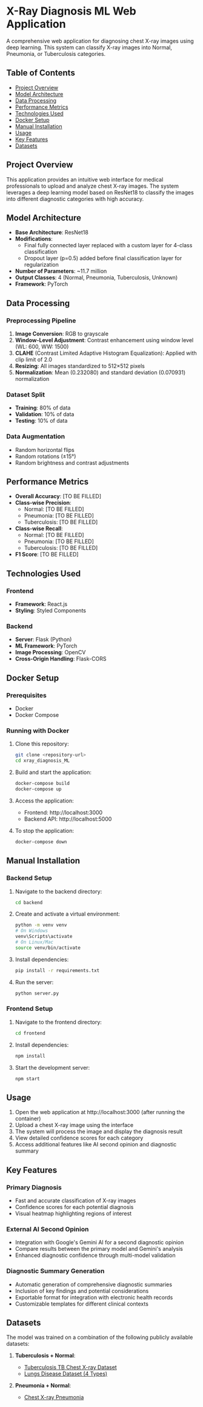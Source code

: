 # X-Ray Diagnosis ML Web Application

A comprehensive web application for diagnosing chest X-ray images using deep learning. This system can classify X-ray images into Normal, Pneumonia, or Tuberculosis categories.

## Table of Contents
- [Project Overview](#project-overview)
- [Model Architecture](#model-architecture)
- [Data Processing](#data-processing)
- [Performance Metrics](#performance-metrics)
- [Technologies Used](#technologies-used)
- [Docker Setup](#docker-setup)
- [Manual Installation](#manual-installation)
- [Usage](#usage)
- [Key Features](#key-features)
- [Datasets](#datasets)

## Project Overview

This application provides an intuitive web interface for medical professionals to upload and analyze chest X-ray images. The system leverages a deep learning model based on ResNet18 to classify the images into different diagnostic categories with high accuracy.

## Model Architecture

- **Base Architecture**: ResNet18
- **Modifications**:
  - Final fully connected layer replaced with a custom layer for 4-class classification
  - Dropout layer (p=0.5) added before final classification layer for regularization
- **Number of Parameters**: ~11.7 million
- **Output Classes**: 4 (Normal, Pneumonia, Tuberculosis, Unknown)
- **Framework**: PyTorch

## Data Processing

### Preprocessing Pipeline
1. **Image Conversion**: RGB to grayscale
2. **Window-Level Adjustment**: Contrast enhancement using window level (WL: 600, WW: 1500)
3. **CLAHE** (Contrast Limited Adaptive Histogram Equalization): Applied with clip limit of 2.0
4. **Resizing**: All images standardized to 512×512 pixels
5. **Normalization**: Mean (0.232080) and standard deviation (0.070931) normalization

### Dataset Split
- **Training**: 80% of data
- **Validation**: 10% of data
- **Testing**: 10% of data

### Data Augmentation
- Random horizontal flips
- Random rotations (±15°)
- Random brightness and contrast adjustments

## Performance Metrics

- **Overall Accuracy**: [TO BE FILLED]
- **Class-wise Precision**:
  - Normal: [TO BE FILLED]
  - Pneumonia: [TO BE FILLED]
  - Tuberculosis: [TO BE FILLED]
- **Class-wise Recall**:
  - Normal: [TO BE FILLED]
  - Pneumonia: [TO BE FILLED]
  - Tuberculosis: [TO BE FILLED]
- **F1 Score**: [TO BE FILLED]

## Technologies Used

### Frontend
- **Framework**: React.js
- **Styling**: Styled Components

### Backend
- **Server**: Flask (Python)
- **ML Framework**: PyTorch
- **Image Processing**: OpenCV
- **Cross-Origin Handling**: Flask-CORS

## Docker Setup

### Prerequisites
- Docker
- Docker Compose

### Running with Docker

1. Clone this repository:
   ```bash
   git clone <repository-url>
   cd xray_diagnosis_ML
   ```

2. Build and start the application:
   ```bash
   docker-compose build
   docker-compose up
   ```

3. Access the application:
   - Frontend: http://localhost:3000
   - Backend API: http://localhost:5000

4. To stop the application:
   ```bash
   docker-compose down
   ```

## Manual Installation

### Backend Setup

1. Navigate to the backend directory:
   ```bash
   cd backend
   ```

2. Create and activate a virtual environment:
   ```bash
   python -m venv venv
   # On Windows
   venv\Scripts\activate
   # On Linux/Mac
   source venv/bin/activate
   ```

3. Install dependencies:
   ```bash
   pip install -r requirements.txt
   ```

4. Run the server:
   ```bash
   python server.py
   ```

### Frontend Setup

1. Navigate to the frontend directory:
   ```bash
   cd frontend
   ```

2. Install dependencies:
   ```bash
   npm install
   ```

3. Start the development server:
   ```bash
   npm start
   ```

## Usage

1. Open the web application at http://localhost:3000 (after running the container)
2. Upload a chest X-ray image using the interface
3. The system will process the image and display the diagnosis result
4. View detailed confidence scores for each category
5. Access additional features like AI second opinion and diagnostic summary

## Key Features

### Primary Diagnosis
- Fast and accurate classification of X-ray images
- Confidence scores for each potential diagnosis
- Visual heatmap highlighting regions of interest

### External AI Second Opinion
- Integration with Google's Gemini AI for a second diagnostic opinion
- Compare results between the primary model and Gemini's analysis
- Enhanced diagnostic confidence through multi-model validation

### Diagnostic Summary Generation
- Automatic generation of comprehensive diagnostic summaries
- Inclusion of key findings and potential considerations
- Exportable format for integration with electronic health records
- Customizable templates for different clinical contexts

## Datasets

The model was trained on a combination of the following publicly available datasets:

1. **Tuberculosis + Normal**:
   - [Tuberculosis TB Chest X-ray Dataset](https://www.kaggle.com/datasets/tawsifurrahman/tuberculosis-tb-chest-xray-dataset)
   - [Lungs Disease Dataset (4 Types)](https://www.kaggle.com/datasets/omkarmanohardalvi/lungs-disease-dataset-4-types/data)

2. **Pneumonia + Normal**:
   - [Chest X-ray Pneumonia](https://www.kaggle.com/datasets/paultimothymooney/chest-xray-pneumonia)